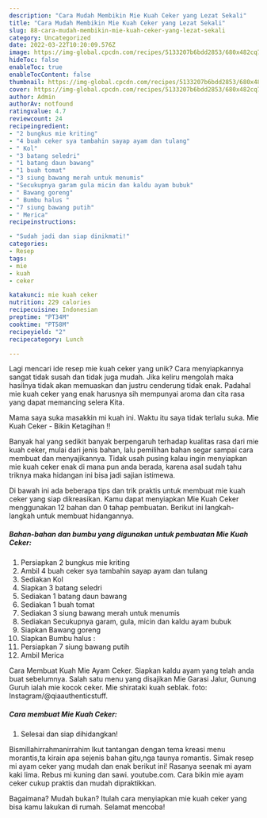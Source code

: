 ```yaml
---
description: "Cara Mudah Membikin Mie Kuah Ceker yang Lezat Sekali"
title: "Cara Mudah Membikin Mie Kuah Ceker yang Lezat Sekali"
slug: 88-cara-mudah-membikin-mie-kuah-ceker-yang-lezat-sekali
category: Uncategorized
date: 2022-03-22T10:20:09.576Z
image: https://img-global.cpcdn.com/recipes/5133207b6bdd2853/680x482cq70/mie-kuah-ceker-foto-resep-utama.jpg
hideToc: false
enableToc: true
enableTocContent: false
thumbnail: https://img-global.cpcdn.com/recipes/5133207b6bdd2853/680x482cq70/mie-kuah-ceker-foto-resep-utama.jpg
cover: https://img-global.cpcdn.com/recipes/5133207b6bdd2853/680x482cq70/mie-kuah-ceker-foto-resep-utama.jpg
author: Admin
authorAv: notfound
ratingvalue: 4.7
reviewcount: 24
recipeingredient:
- "2 bungkus mie kriting"
- "4 buah ceker sya tambahin sayap ayam dan tulang"
- " Kol"
- "3 batang seledri"
- "1 batang daun bawang"
- "1 buah tomat"
- "3 siung bawang merah untuk menumis"
- "Secukupnya garam gula micin dan kaldu ayam bubuk"
- " Bawang goreng"
- " Bumbu halus "
- "7 siung bawang putih"
- " Merica"
recipeinstructions:

- "Sudah jadi dan siap dinikmati!"
categories:
- Resep
tags:
- mie
- kuah
- ceker

katakunci: mie kuah ceker 
nutrition: 229 calories
recipecuisine: Indonesian
preptime: "PT34M"
cooktime: "PT58M"
recipeyield: "2"
recipecategory: Lunch

---
```





Lagi mencari ide resep mie kuah ceker yang unik? Cara menyiapkannya sangat tidak susah dan tidak juga mudah. Jika keliru mengolah maka hasilnya tidak akan memuaskan dan justru cenderung tidak enak. Padahal mie kuah ceker yang enak harusnya sih mempunyai aroma dan cita rasa yang dapat memancing selera Kita.





Mama saya suka masakkin mi kuah ini. Waktu itu saya tidak terlalu suka. Mie Kuah Ceker - Bikin Ketagihan !!

Banyak hal yang sedikit banyak berpengaruh terhadap kualitas rasa dari mie kuah ceker, mulai dari jenis bahan, lalu pemilihan bahan segar sampai cara membuat dan menyajikannya. Tidak usah pusing kalau ingin menyiapkan mie kuah ceker enak di mana pun anda berada, karena asal sudah tahu triknya maka hidangan ini bisa jadi sajian istimewa.






Di bawah ini ada beberapa tips dan trik praktis untuk membuat mie kuah ceker yang siap dikreasikan. Kamu dapat menyiapkan Mie Kuah Ceker menggunakan 12 bahan dan 0 tahap pembuatan. Berikut ini langkah-langkah untuk membuat hidangannya.

<!--inarticleads1-->

##### Bahan-bahan dan bumbu yang digunakan untuk pembuatan Mie Kuah Ceker:

1. Persiapkan 2 bungkus mie kriting
1. Ambil 4 buah ceker sya tambahin sayap ayam dan tulang
1. Sediakan  Kol
1. Siapkan 3 batang seledri
1. Sediakan 1 batang daun bawang
1. Sediakan 1 buah tomat
1. Sediakan 3 siung bawang merah untuk menumis
1. Sediakan Secukupnya garam, gula, micin dan kaldu ayam bubuk
1. Siapkan  Bawang goreng
1. Siapkan  Bumbu halus :
1. Persiapkan 7 siung bawang putih
1. Ambil  Merica


Cara Membuat Kuah Mie Ayam Ceker. Siapkan kaldu ayam yang telah anda buat sebelumnya. Salah satu menu yang disajikan Mie Garasi Jalur, Gunung Guruh ialah mie kocok ceker. Mie shirataki kuah seblak. foto: Instagram/@qiaauthenticstuff. 

<!--inarticleads2-->

##### Cara membuat Mie Kuah Ceker:


1. Selesai dan siap dihidangkan!

Bismillahirrahmanirrahim Ikut tantangan dengan tema kreasi menu morantis,ta kirain apa sejenis bahan gitu,nga taunya romantis. Simak resep mi ayam ceker yang mudah dan enak berikut ini! Rasanya seenak mi ayam kaki lima. Rebus mi kuning dan sawi. youtube.com. Cara bikin mie ayam ceker cukup praktis dan mudah dipraktikkan. 

Bagaimana? Mudah bukan? Itulah cara menyiapkan mie kuah ceker yang bisa kamu lakukan di rumah. Selamat mencoba!
